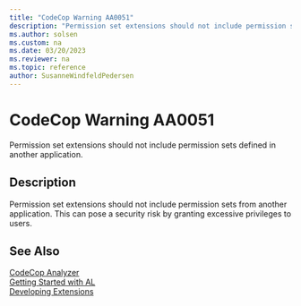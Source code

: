 ```yaml
---
title: "CodeCop Warning AA0051"
description: "Permission set extensions should not include permission sets from another application."
ms.author: solsen
ms.custom: na
ms.date: 03/20/2023
ms.reviewer: na
ms.topic: reference
author: SusanneWindfeldPedersen
---
```

[//]: # (START>DO_NOT_EDIT)
[//]: # (IMPORTANT:Do not edit any of the content between here and the END>DO_NOT_EDIT.)
[//]: # (Any modifications should be made in the .xml files in the ModernDev repo.)
# CodeCop Warning AA0051
Permission set extensions should not include permission sets defined in another application.

## Description
Permission set extensions should not include permission sets from another application. This can pose a security risk by granting excessive privileges to users.

[//]: # (IMPORTANT: END>DO_NOT_EDIT)
## See Also  
[CodeCop Analyzer](codecop.md)  
[Getting Started with AL](../devenv-get-started.md)  
[Developing Extensions](../devenv-dev-overview.md)  